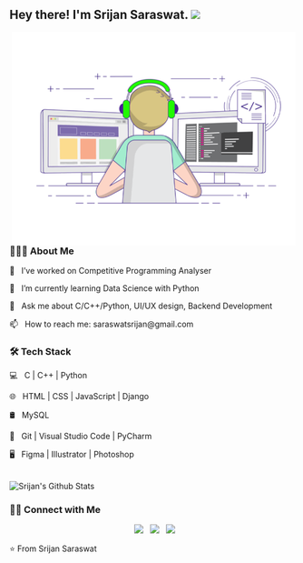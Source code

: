 <h2> Hey there! I'm Srijan Saraswat. <img src="https://github.com/souvikguria98/souvikguria98/blob/master/Hi.gif" width="25"></h2>
<img align="right" alt="GIF" src="https://raw.githubusercontent.com/devSouvik/devSouvik/master/gif3.gif" width="500"/>

<h3> 👨🏻‍💻 About Me </h3>

<p>🔭 &nbsp; I’ve worked on Competitive Programming Analyser</p>
<p>🌱 &nbsp; I’m currently learning Data Science with Python</p>
<p>💬 &nbsp; Ask me about C/C++/Python, UI/UX design, Backend Development</p>
<p>📫 &nbsp; How to reach me: saraswatsrijan@gmail.com</p>

<h3>🛠 Tech Stack</h3>

<p>💻 &nbsp; C | C++ | Python</p>
<p>🌐 &nbsp; HTML | CSS | JavaScript | Django</p>
<p>🛢 &nbsp; MySQL</p>
<p>🔧 &nbsp; Git | Visual Studio Code | PyCharm</p>
<p>🖥 &nbsp; Figma | Illustrator | Photoshop</p>

<br>
<img align="center" src="https://github-readme-stats.vercel.app/api?username=srijansaraswat&include_all_commits=true&count_private=true&show_icons=true&line_height=20&title_color=7A7ADB&icon_color=2234AE&text_color=D3D3D3&bg_color=0,000000,130F40" alt="Srijan's Github Stats">
</br>

<h3> 🤝🏻 Connect with Me </h3>
<p align="center">
&nbsp; <a href="https://www.linkedin.com/in/srijan-saraswat" target="_blank" rel="noopener noreferrer"><img src="https://img.icons8.com/plasticine/100/000000/linkedin.png" width="50" /></a>  
&nbsp; <a href="https://instagram.com/_.srijan_saraswat._" target="_blank" rel="noopener noreferrer"><img src="https://img.icons8.com/plasticine/100/000000/instagram-new.png" width="50" /></a>  
&nbsp; <a href="mailto:saraswatsrijan@gmail.com" target="_blank" rel="noopener noreferrer"><img src="https://img.icons8.com/plasticine/100/000000/gmail.png"  width="50" /></a>
</p>
⭐️ From Srijan Saraswat
